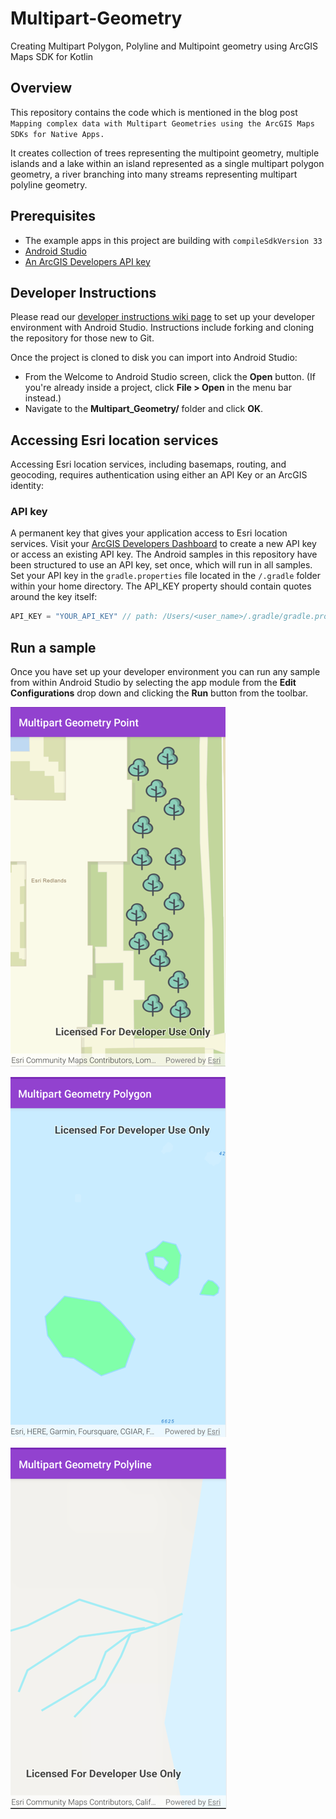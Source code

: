 # Multipart-Geometry
Creating Multipart Polygon, Polyline and Multipoint geometry using ArcGIS Maps SDK for Kotlin

## Overview
This repository contains the code which is mentioned in the blog post `Mapping complex data with Multipart Geometries using the ArcGIS Maps SDKs for Native Apps.`

It creates collection of trees representing the multipoint geometry, multiple islands and a lake within an island represented as a single multipart polygon geometry, 
a river branching into many streams representing multipart polyline geometry.

## Prerequisites

* The example apps in this project are building with `compileSdkVersion 33`
* [Android Studio](http://developer.android.com/sdk/index.html)
* [An ArcGIS Developers API key](https://developers.arcgis.com/kotlin/get-started/#3-get-an-api-key)


## Developer Instructions

Please read our [developer instructions wiki page](https://github.com/Esri/arcgis-maps-sdk-kotlin-samples/wiki/Developer-Instructions) to set up your developer environment with Android Studio.  Instructions include forking and cloning the repository for those new to Git.

Once the project is cloned to disk you can import into Android Studio:

* From the Welcome to Android Studio screen, click the **Open** button. (If you're already inside a project, click **File > Open** in the menu bar instead.)
* Navigate to the **Multipart_Geometry/** folder and click **OK**.

## Accessing Esri location services

Accessing Esri location services, including basemaps, routing, and geocoding, requires authentication using either an API Key or an ArcGIS identity:

### API key

A permanent key that gives your application access to Esri location services. Visit your [ArcGIS Developers Dashboard](https://developers.arcgis.com/dashboard) to create a new API key or access an existing API key.
The Android samples in this repository have been structured to use an API key, set once, which will run in all samples.
Set your API key in the `gradle.properties` file located in the `/.gradle` folder within your home directory.
The API_KEY property should contain quotes around the key itself:
```gradle
API_KEY = "YOUR_API_KEY" // path: /Users/<user_name>/.gradle/gradle.properties
```

## Run a sample

Once you have set up your developer environment you can run any sample from within Android Studio by selecting the app module from the **Edit Configurations** drop down and clicking the **Run** button from the toolbar.

![Multipoint-Geometry.png](img.png)

![Multipart-Polygon-Geometry.png](img_1.png)

![Multipart-Polyline-Geometry.png](img_2.png)